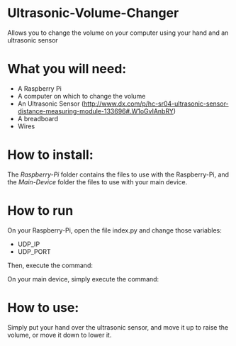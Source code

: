 # Ultrasonic-Volume-Changer
Allows you to change the volume on your computer using your hand and an ultrasonic sensor

# What you will need:
- A Raspberry Pi
- A computer on which to change the volume
- An Ultrasonic Sensor (http://www.dx.com/p/hc-sr04-ultrasonic-sensor-distance-measuring-module-133696#.W1oGvIAnbRY)
- A breadboard
- Wires

# How to install:
The *Raspberry-Pi* folder contains the files to use with the Raspberry-Pi, and the *Main-Device* folder the files to use with your main device.

# How to run
On your Raspberry-Pi, open the file index.py and change those variables:
- UDP_IP
- UDP_PORT

Then, execute the command:
<python index.py>

On your main device, simply execute the command:
<npm run start>

# How to use:
Simply put your hand over the ultrasonic sensor, and move it up to raise the volume, or move it down to lower it.
